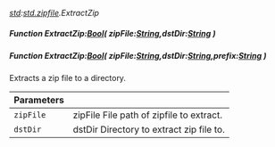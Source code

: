_[std](../../modules/std/std-module.md):[std.zipfile](../../modules/std/std-zipfile.md).ExtractZip_
##### Function ExtractZip:[Bool](../../modules/wonkey/wonkey-types-bool.md)( zipFile:[String](../../modules/wonkey/wonkey-types-string.md),dstDir:[String](../../modules/wonkey/wonkey-types-string.md) )
##### Function ExtractZip:[Bool](../../modules/wonkey/wonkey-types-bool.md)( zipFile:[String](../../modules/wonkey/wonkey-types-string.md),dstDir:[String](../../modules/wonkey/wonkey-types-string.md),prefix:[String](../../modules/wonkey/wonkey-types-string.md) )
Extracts a zip file to a directory.

| Parameters |    |
|:-----------|:---|
| `zipFile` | zipFile File path of zipfile to extract. |
| `dstDir` | dstDir Directory to extract zip file to. |
